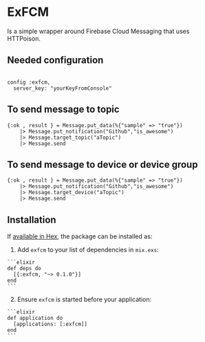# ExFCM

Is a simple wrapper around Firebase Cloud Messaging that uses HTTPoison.

## Needed configuration

```

config :exfcm,
  server_key: "yourKeyFromConsole"

```

## To send message to topic

```
{:ok , result } = Message.put_data(%{"sample" => "true"})
    |> Message.put_notification("Github","is_awesome")
    |> Message.target_topic("aTopic")
    |> Message.send
```

## To send message to device or device group

```
{:ok , result } = Message.put_data(%{"sample" => "true"})
    |> Message.put_notification("Github","is_awesome")
    |> Message.target_device("aTopic")
    |> Message.send
```

## Installation

If [available in Hex](https://hex.pm/docs/publish), the package can be installed as:

  1. Add `exfcm` to your list of dependencies in `mix.exs`:

    ```elixir
    def deps do
      [{:exfcm, "~> 0.1.0"}]
    end
    ```

  2. Ensure `exfcm` is started before your application:

    ```elixir
    def application do
      [applications: [:exfcm]]
    end
    ```
